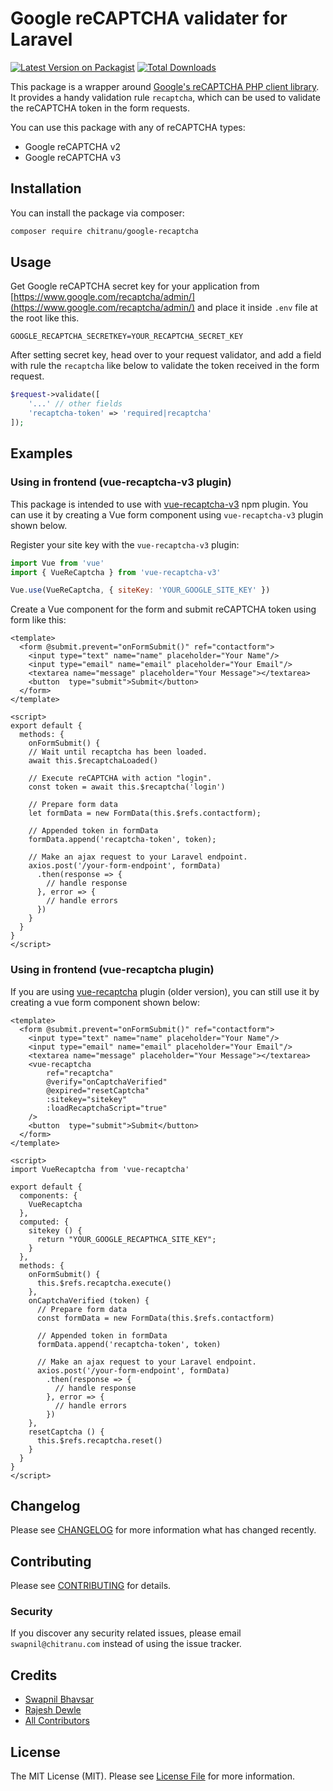 # Google reCAPTCHA validater for Laravel

[![Latest Version on Packagist](https://img.shields.io/packagist/v/chitranu/google-recaptcha.svg?style=flat-square)](https://packagist.org/packages/chitranu/google-recaptcha)
[![Total Downloads](https://img.shields.io/packagist/dt/chitranu/google-recaptcha.svg?style=flat-square)](https://packagist.org/packages/chitranu/google-recaptcha)

This package is a wrapper around [Google's reCAPTCHA PHP client library](https://github.com/google/recaptcha). It provides a handy validation rule `recaptcha`, which can be used to validate the reCAPTCHA token in the form requests.

You can use this package with any of reCAPTCHA types:
- Google reCAPTCHA v2
- Google reCAPTCHA v3

## Installation

You can install the package via composer:

```bash
composer require chitranu/google-recaptcha
```

## Usage
Get Google reCAPTCHA secret key for your application from [https://www.google.com/recaptcha/admin/](https://www.google.com/recaptcha/admin/) and place it inside `.env` file at the root like this.

```env
GOOGLE_RECAPTCHA_SECRETKEY=YOUR_RECAPTCHA_SECRET_KEY
```

After setting secret key, head over to your request validator, and add a field with rule the `recaptcha` like below to validate the token received in the form request.

``` php
$request->validate([
    '...' // other fields
    'recaptcha-token' => 'required|recaptcha'
]);
```

## Examples

### Using in frontend (vue-recaptcha-v3 plugin)
This package is intended to use with [vue-recaptcha-v3](https://github.com/AurityLab/vue-recaptcha-v3) npm plugin. You can use it by creating a Vue form component using `vue-recaptcha-v3` plugin shown below.

Register your site key with the `vue-recaptcha-v3` plugin:

```js
import Vue from 'vue'
import { VueReCaptcha } from 'vue-recaptcha-v3'

Vue.use(VueReCaptcha, { siteKey: 'YOUR_GOOGLE_SITE_KEY' })
```

Create a Vue component for the form and submit reCAPTCHA token using form like this:

```vue
<template>
  <form @submit.prevent="onFormSubmit()" ref="contactform">
    <input type="text" name="name" placeholder="Your Name"/>
    <input type="email" name="email" placeholder="Your Email"/>
    <textarea name="message" placeholder="Your Message"></textarea>
    <button  type="submit">Submit</button>
  </form>
</template>

<script>
export default {
  methods: {
    onFormSubmit() {
    // Wait until recaptcha has been loaded.
    await this.$recaptchaLoaded()

    // Execute reCAPTCHA with action "login".
    const token = await this.$recaptcha('login')

    // Prepare form data
    let formData = new FormData(this.$refs.contactform);

    // Appended token in formData
    formData.append('recaptcha-token', token);

    // Make an ajax request to your Laravel endpoint.
    axios.post('/your-form-endpoint', formData)
      .then(response => {
        // handle response
      }, error => {
        // handle errors
      })
    }
  }
}
</script>

```

### Using in frontend (vue-recaptcha plugin)
If you are using [vue-recaptcha](https://github.com/DanSnow/vue-recaptcha) plugin (older version), you can still use it by creating a vue form component shown below:

```vue
<template>
  <form @submit.prevent="onFormSubmit()" ref="contactform">
    <input type="text" name="name" placeholder="Your Name"/>
    <input type="email" name="email" placeholder="Your Email"/>
    <textarea name="message" placeholder="Your Message"></textarea>
    <vue-recaptcha
        ref="recaptcha"
        @verify="onCaptchaVerified"
        @expired="resetCaptcha"
        :sitekey="sitekey"
        :loadRecaptchaScript="true"
    />
    <button  type="submit">Submit</button>
  </form>
</template>

<script>
import VueRecaptcha from 'vue-recaptcha'

export default {
  components: {
    VueRecaptcha
  },
  computed: {
    sitekey () {
      return "YOUR_GOOGLE_RECAPTHCA_SITE_KEY";
    }
  },
  methods: {
    onFormSubmit() {
      this.$refs.recaptcha.execute()
    },
    onCaptchaVerified (token) {
      // Prepare form data
      const formData = new FormData(this.$refs.contactform)

      // Appended token in formData
      formData.append('recaptcha-token', token)

      // Make an ajax request to your Laravel endpoint.
      axios.post('/your-form-endpoint', formData)
        .then(response => {
          // handle response
        }, error => {
          // handle errors
        })
    },
    resetCaptcha () {
      this.$refs.recaptcha.reset()
    }
  }
}
</script>

```

## Changelog

Please see [CHANGELOG](CHANGELOG.md) for more information what has changed recently.

## Contributing

Please see [CONTRIBUTING](CONTRIBUTING.md) for details.

### Security

If you discover any security related issues, please email `swapnil@chitranu.com` instead of using the issue tracker.

## Credits

- [Swapnil Bhavsar](https://github.com/iamswap)
- [Rajesh Dewle](https://github.com/rajeshdewle)
- [All Contributors](../../contributors)

## License

The MIT License (MIT). Please see [License File](LICENSE.md) for more information.
